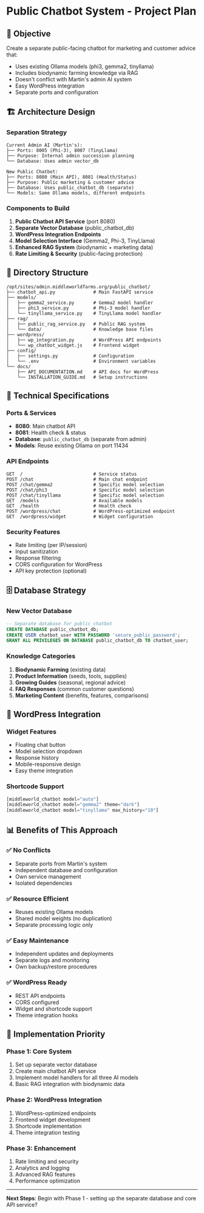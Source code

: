 # Public Chatbot System - Project Plan

## 🎯 **Objective**
Create a separate public-facing chatbot for marketing and customer advice that:
- Uses existing Ollama models (phi3, gemma2, tinyllama) 
- Includes biodynamic farming knowledge via RAG
- Doesn't conflict with Martin's admin AI system
- Easy WordPress integration
- Separate ports and configuration

## 🏗️ **Architecture Design**

### **Separation Strategy**
```
Current Admin AI (Martin's):
├── Ports: 8005 (Phi-3), 8007 (TinyLlama)
├── Purpose: Internal admin succession planning
└── Database: Uses admin vector_db

New Public Chatbot:
├── Ports: 8080 (Main API), 8081 (Health/Status) 
├── Purpose: Public marketing & customer advice
├── Database: Uses public_chatbot_db (separate)
└── Models: Same Ollama models, different endpoints
```

### **Components to Build**
1. **Public Chatbot API Service** (port 8080)
2. **Separate Vector Database** (public_chatbot_db)
3. **WordPress Integration Endpoints**
4. **Model Selection Interface** (Gemma2, Phi-3, TinyLlama)
5. **Enhanced RAG System** (biodynamic + marketing data)
6. **Rate Limiting & Security** (public-facing protection)

## 📁 **Directory Structure**
```
/opt/sites/admin.middleworldfarms.org/public_chatbot/
├── chatbot_api.py              # Main FastAPI service
├── models/
│   ├── gemma2_service.py       # Gemma2 model handler
│   ├── phi3_service.py         # Phi-3 model handler  
│   └── tinyllama_service.py    # TinyLlama model handler
├── rag/
│   ├── public_rag_service.py   # Public RAG system
│   └── data/                   # Knowledge base files
├── wordpress/
│   ├── wp_integration.py       # WordPress API endpoints
│   └── wp_chatbot_widget.js    # Frontend widget
├── config/
│   ├── settings.py             # Configuration
│   └── .env                    # Environment variables
└── docs/
    ├── API_DOCUMENTATION.md    # API docs for WordPress
    └── INSTALLATION_GUIDE.md   # Setup instructions
```

## 🔧 **Technical Specifications**

### **Ports & Services**
- **8080**: Main chatbot API
- **8081**: Health check & status
- **Database**: `public_chatbot_db` (separate from admin)
- **Models**: Reuse existing Ollama on port 11434

### **API Endpoints**
```
GET  /                          # Service status
POST /chat                      # Main chat endpoint
POST /chat/gemma2               # Specific model selection
POST /chat/phi3                 # Specific model selection  
POST /chat/tinyllama            # Specific model selection
GET  /models                    # Available models
GET  /health                    # Health check
POST /wordpress/chat            # WordPress-optimized endpoint
GET  /wordpress/widget          # Widget configuration
```

### **Security Features**
- Rate limiting (per IP/session)
- Input sanitization
- Response filtering
- CORS configuration for WordPress
- API key protection (optional)

## 🗄️ **Database Strategy**

### **New Vector Database**
```sql
-- Separate database for public chatbot
CREATE DATABASE public_chatbot_db;
CREATE USER chatbot_user WITH PASSWORD 'secure_public_password';
GRANT ALL PRIVILEGES ON DATABASE public_chatbot_db TO chatbot_user;
```

### **Knowledge Categories**
1. **Biodynamic Farming** (existing data)
2. **Product Information** (seeds, tools, supplies)
3. **Growing Guides** (seasonal, regional advice)
4. **FAQ Responses** (common customer questions)
5. **Marketing Content** (benefits, features, comparisons)

## 🔌 **WordPress Integration**

### **Widget Features**
- Floating chat button
- Model selection dropdown
- Response history
- Mobile-responsive design
- Easy theme integration

### **Shortcode Support**
```php
[middleworld_chatbot model="auto"]
[middleworld_chatbot model="gemma2" theme="dark"]
[middleworld_chatbot model="tinyllama" max_history="10"]
```

## 📊 **Benefits of This Approach**

### **✅ No Conflicts**
- Separate ports from Martin's system
- Independent database and configuration  
- Own service management
- Isolated dependencies

### **✅ Resource Efficient**
- Reuses existing Ollama models
- Shared model weights (no duplication)
- Separate processing logic only

### **✅ Easy Maintenance**
- Independent updates and deployments
- Separate logs and monitoring
- Own backup/restore procedures

### **✅ WordPress Ready**
- REST API endpoints
- CORS configured
- Widget and shortcode support
- Theme integration hooks

## 🚀 **Implementation Priority**

### **Phase 1: Core System**
1. Set up separate vector database
2. Create main chatbot API service
3. Implement model handlers for all three AI models
4. Basic RAG integration with biodynamic data

### **Phase 2: WordPress Integration**
1. WordPress-optimized endpoints
2. Frontend widget development
3. Shortcode implementation
4. Theme integration testing

### **Phase 3: Enhancement**
1. Rate limiting and security
2. Analytics and logging
3. Advanced RAG features
4. Performance optimization

---

**Next Steps**: Begin with Phase 1 - setting up the separate database and core API service?
